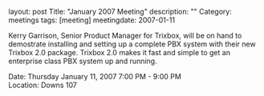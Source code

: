 layout: post
Title: "January 2007 Meeting"
description: ""
Category: meetings
tags: [meeting]
meetingdate: 2007-01-11

Kerry Garrison, Senior Product Manager for Trixbox, will be on hand to         
demostrate installing and setting up a complete PBX system with their new      
Trixbox 2.0 package. Trixbox 2.0 makes it fast and simple to get an enterprise 
class PBX system up and running.                                               
                                                                             
Date: Thursday January 11, 2007 7:00 PM - 9:00 PM                                
Location: Downs 107                                         
